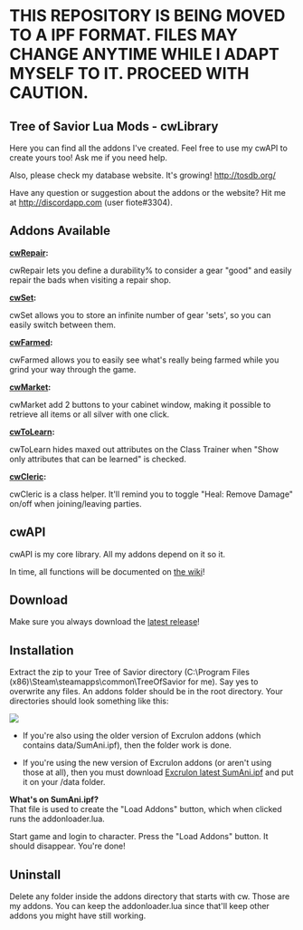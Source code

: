 # THIS REPOSITORY IS BEING MOVED TO A IPF FORMAT. FILES MAY CHANGE ANYTIME WHILE I ADAPT MYSELF TO IT. PROCEED WITH CAUTION.


## Tree of Savior Lua Mods - cwLibrary ##

Here you can find all the addons I've created. Feel free to use my cwAPI to create yours too! Ask me if you need help.

Also, please check my database website. It's growing! http://tosdb.org/

Have any question or suggestion about the addons or the website? Hit me at http://discordapp.com (user fiote#3304).

## Addons Available

<b>[cwRepair](https://github.com/fiote/treeofsavior-addons/wiki/cwRepair):</b>

cwRepair lets you define a durability% to consider a gear "good" and easily repair the bads when visiting a repair shop.

<b>[cwSet](https://github.com/fiote/treeofsavior-addons/wiki/cwSet):</b>

cwSet allows you to store an infinite number of gear 'sets', so you can easily switch between them.

<b>[cwFarmed](https://github.com/fiote/treeofsavior-addons/wiki/cwFarmed):</b>

cwFarmed allows you to easily see what's really being farmed while you grind your way through the game.

<b>[cwMarket](https://github.com/fiote/treeofsavior-addons/wiki/cwMarket):</b>

cwMarket add 2 buttons to your cabinet window, making it possible to retrieve all items or all silver with one click.

<b>[cwToLearn](https://github.com/fiote/treeofsavior-addons/wiki/cwToLearn):</b>

cwToLearn hides maxed out attributes on the Class Trainer when "Show only attributes that can be learned" is checked.

<b>[cwCleric](https://github.com/fiote/treeofsavior-addons/wiki/cwCleric):</b>

cwCleric is a class helper. It'll remind you to toggle "Heal: Remove Damage" on/off when joining/leaving parties.

## cwAPI

cwAPI is my core library. All my addons depend on it so it.

In time, all functions will be documented on [the wiki](https://github.com/fiote/treeofsavior-addons/wiki/cwAPI-(core-library))!

## Download ##

Make sure you always download the <a href='https://github.com/fiote/treeofsavior-addons/releases'>latest release</a>!

## Installation ##

Extract the zip to your Tree of Savior directory (C:\Program Files (x86)\Steam\steamapps\common\TreeOfSavior for me). Say yes to overwrite any files. An addons folder should be in the root directory. Your directories should look something like this:

<img src='https://camo.githubusercontent.com/3dd7b4c321f4c9f8013ebdff2985d52461c67e64/687474703a2f2f692e696d6775722e636f6d2f776d65316b4f632e706e67'>

* If you're also using the older version of Excrulon addons (which contains data/SumAni.ipf), then the folder work is done.

* If you're using the new version of Excrulon addons (or aren't using those at all), then you must download [Excrulon latest SumAni.ipf](https://github.com/Excrulon/Tree-of-Savior-Lua-Mods/raw/72ec297300cb57a16b11538873a43a1635c6d54c/data/SumAni.ipf) and put it on your /data folder. 

<b>What's on SumAni.ipf?</b><br/>
That file is used to create the "Load Addons" button, which when clicked runs the addonloader.lua.

Start game and login to character.
Press the "Load Addons" button. It should disappear. You're done!

## Uninstall ##

Delete any folder inside the addons directory that starts with cw. Those are my addons. You can keep the addonloader.lua since that'll keep other addons you might have still working.


